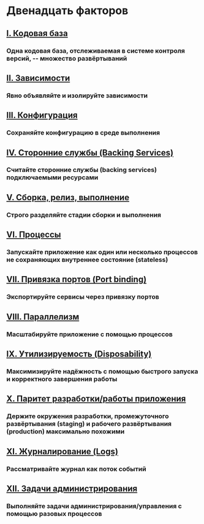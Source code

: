 Двенадцать факторов
==================

## [I. Кодовая база](./codebase)
### Одна кодовая база, отслеживаемая в системе контроля версий, -- множество развёртываний

## [II. Зависимости](./dependencies)
### Явно объявляйте и изолируйте зависимости

## [III. Конфигурация](./config)
### Сохраняйте конфигурацию в среде выполнения

## [IV. Сторонние службы (Backing Services)](./backing-services)
### Считайте сторонние службы (backing services) подключаемыми ресурсами

## [V. Сборка, релиз, выполнение](./build-release-run)
### Строго разделяйте стадии сборки и выполнения

## [VI. Процессы](./processes)
### Запускайте приложение как один или несколько процессов не сохраняющих внутреннее состояние (stateless)

## [VII. Привязка портов (Port binding)](./port-binding)
### Экспортируйте сервисы через привязку портов

## [VIII. Параллелизм](./concurrency)
### Масштабируйте приложение с помощью процессов

## [IX. Утилизируемость (Disposability)](./disposability)
### Максимизируйте надёжность с помощью быстрого запуска и корректного завершения работы

## [X. Паритет разработки/работы приложения](./dev-prod-parity)
### Держите окружения разработки, промежуточного развёртывания (staging) и рабочего развёртывания (production) максимально похожими

## [XI. Журналирование (Logs)](./logs)
### Рассматривайте журнал как поток событий

## [XII. Задачи администрирования](./admin-processes)
### Выполняйте задачи администрирования/управления с помощью разовых процессов
